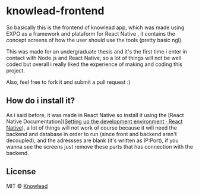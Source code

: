 # knowlead-frontend
So basically this is the frontend of knowlead app, which was made using EXPO as a framework and plataform for React Native , it contains the concept screens of how the user should use the tools (pretty basic ngl).

This was made for an undergraduate thesis and it's the first time i enter in contact with Node.js and React Native, so a lot of things will not be well coded but overall i really liked the experience of making and coding this project.

Also, feel free to fork it and submit a pull request :)

## How do i install it?

As i said before, it was made in React Native so install it using the [React Native Documentation]([Setting up the development environment · React Native](https://reactnative.dev/docs/environment-setup)), a lot of things will not work of course because it will need the backend and database in order to run (since front and backend aren't decoupled), and the adressses are blank (it's written as IP:Port), if you wanna see the screens just remove these parts that has connection with the backend.

## License

MIT © [Knowlead](https://github.com/knowlead)

